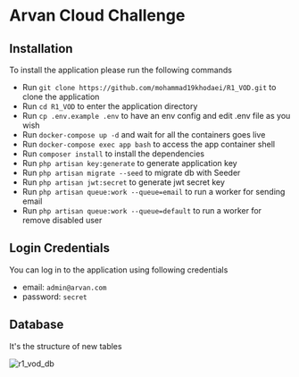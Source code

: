 # Arvan Cloud Challenge

## Installation
To install the application please run the following commands
* Run `git clone https://github.com/mohammad19khodaei/R1_VOD.git` to clone the application
* Run `cd R1_VOD` to enter the application directory
* Run `cp .env.example .env` to have an env config and edit .env file as you wish
* Run `docker-compose up -d` and wait for all the containers goes live
* Run `docker-compose exec app bash` to access the app container shell
* Run `composer install` to install the dependencies
* Run `php artisan key:generate` to generate application key
* Run `php artisan migrate --seed` to migrate db with Seeder
* Run `php artisan jwt:secret` to generate jwt secret key
* Run `php artisan queue:work --queue=email` to run a worker for sending email
* Run `php artisan queue:work --queue=default` to run a worker for remove disabled user

## Login Credentials
You can log in to the application using following credentials
* email: `admin@arvan.com`
* password: `secret`

## Database
It's the structure of new tables




![r1_vod_db](https://user-images.githubusercontent.com/30317757/136672810-5ecbf298-b81a-41bf-865c-635532c0183c.png)
